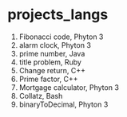 # projects_langs

1. Fibonacci code, Phyton 3
2. alarm clock, Phyton 3
3. prime number, Java
4. title problem, Ruby
5. Change return, C++
6. Prime factor, C++
7. Mortgage calculator, Phyton 3  
8. Collatz, Bash
9. binaryToDecimal, Phyton 3
